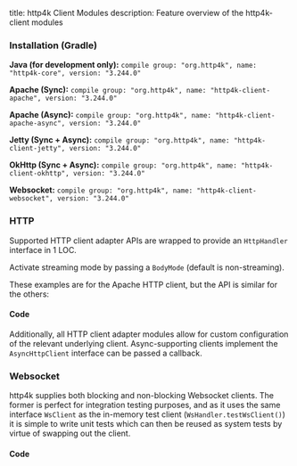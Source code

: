 title: http4k Client Modules
description: Feature overview of the http4k-client modules

### Installation (Gradle)
**Java (for development only):** ```compile group: "org.http4k", name: "http4k-core", version: "3.244.0"```

**Apache (Sync):** ```compile group: "org.http4k", name: "http4k-client-apache", version: "3.244.0"```

**Apache (Async):** ```compile group: "org.http4k", name: "http4k-client-apache-async", version: "3.244.0"```

**Jetty (Sync + Async):** ```compile group: "org.http4k", name: "http4k-client-jetty", version: "3.244.0"```

**OkHttp (Sync + Async):** ```compile group: "org.http4k", name: "http4k-client-okhttp", version: "3.244.0"```

**Websocket:** ```compile group: "org.http4k", name: "http4k-client-websocket", version: "3.244.0"```

### HTTP
Supported HTTP client adapter APIs are wrapped to provide an `HttpHandler` interface in 1 LOC.

Activate streaming mode by passing a `BodyMode` (default is non-streaming).

These examples are for the Apache HTTP client, but the API is similar for the others:

#### Code [<img class="octocat"/>](https://github.com/http4k/http4k/blob/master/src/docs/guide/modules/clients/example_http.kt)

<script src="https://gist-it.appspot.com/https://github.com/http4k/http4k/blob/master/src/docs/guide/modules/clients/example_http.kt"></script>

Additionally, all HTTP client adapter modules allow for custom configuration of the relevant underlying client. Async-supporting clients implement the `AsyncHttpClient` interface can be passed a callback.

### Websocket
http4k supplies both blocking and non-blocking Websocket clients. The former is perfect for integration testing purposes, and as it uses the same interface `WsClient` as the in-memory test client (`WsHandler.testWsClient()`) it is simple to write unit tests which can then be reused as system tests by virtue of swapping out the client.

#### Code [<img class="octocat"/>](https://github.com/http4k/http4k/blob/master/src/docs/guide/modules/clients/example_websocket.kt)

<script src="https://gist-it.appspot.com/https://github.com/http4k/http4k/blob/master/src/docs/guide/modules/clients/example_websocket.kt"></script>
